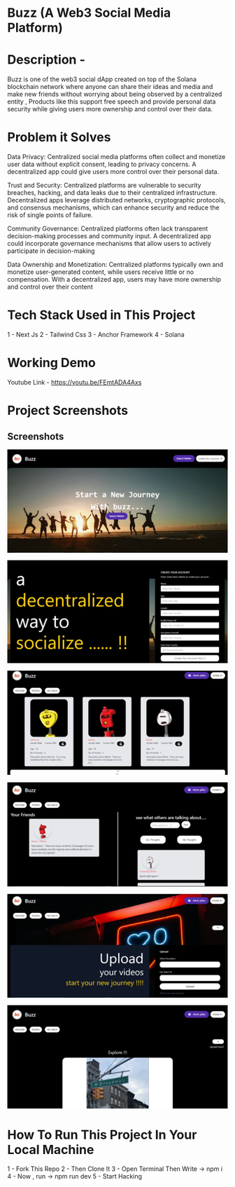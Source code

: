 
# Buzz (A Web3 Social Media Platform)

# Description - 

Buzz is one of the web3 social dApp created on top of the Solana blockchain network where anyone can share their ideas and media and make new friends without worrying about being observed by a centralized entity ,
Products like this support free speech and provide personal data security while giving users more ownership and control over their data.

# Problem it Solves

Data Privacy: Centralized social media platforms often collect and monetize user data without explicit consent, leading to privacy concerns. A decentralized app could give users more control over their personal data.

Trust and Security: Centralized platforms are vulnerable to security breaches, hacking, and data leaks due to their centralized infrastructure. Decentralized apps leverage distributed networks, cryptographic protocols, and consensus mechanisms, which can enhance security and reduce the risk of single points of failure.

Community Governance: Centralized platforms often lack transparent decision-making processes and community input. A decentralized app could incorporate governance mechanisms that allow users to actively participate in decision-making

Data Ownership and Monetization: Centralized platforms typically own and monetize user-generated content, while users receive little or no compensation. With a decentralized app, users may have more ownership and control over their content

# Tech Stack  Used in This Project 

1 - Next Js
 2 - Tailwind Css
 3 - Anchor Framework 
 4 - Solana

# Working Demo 

Youtube Link  -  https://youtu.be/FEmtADA4Axs


# Project Screenshots




## Screenshots

![App Screenshot](/FrontEnd/public/ScreenShots/1.png)

![App Screenshot](/FrontEnd/public/ScreenShots/2.png)

![App Screenshot](/FrontEnd/public/ScreenShots/3.png)

![App Screenshot](/FrontEnd/public/ScreenShots/4.png)

![App Screenshot](/FrontEnd/public/ScreenShots/5.png)

![App Screenshot](/FrontEnd/public/ScreenShots/6.png)


# How To Run This Project In Your Local Machine

1 - Fork This Repo
 2 - Then Clone It
 3 - Open Terminal Then Write -> npm i
 4 - Now , run  -> npm run dev 
 5 - Start Hacking
